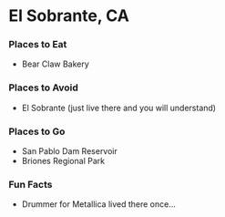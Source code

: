 # El Sobrante, CA

### Places to Eat
- Bear Claw Bakery

### Places to Avoid
- El Sobrante (just live there and you will understand)

### Places to Go
- San Pablo Dam Reservoir
- Briones Regional Park

### Fun Facts
- Drummer for Metallica lived there once... 
